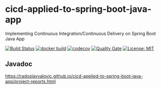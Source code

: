 # cicd-applied-to-spring-boot-java-app
Implementing Continuous Integration/Continuous Delivery on Spring Boot Java App 

[![Build Status](https://travis-ci.com/radoslavvalovic/cicd-applied-to-spring-boot-java-app.svg)](https://travis-ci.com/radoslavvalovic/cicd-applied-to-spring-boot-java-app)
[![docker build](https://img.shields.io/docker/cloud/build/radoslavvalovic/cicd-applied-to-spring-boot-java-app)](https://cloud.docker.com/u/radoslavvalovic/repository/docker/radoslavvalovic/cicd-applied-to-spring-boot-java-app)
[![codecov](https://codecov.io/gh/radoslavvalovic/cicd-applied-to-spring-boot-java-app/branch/master/graph/badge.svg)](https://codecov.io/gh/radoslavvalovic/cicd-applied-to-spring-boot-java-app)
[![Quality Gate](https://sonarcloud.io/api/project_badges/measure?project=com.cicd:cicd-applied-to-spring-boot-java-app&metric=alert_status)](https://sonarcloud.io/dashboard/index/com.cicd:cicd-applied-to-spring-boot-java-app)
[![License: MIT](https://img.shields.io/badge/License-MIT-yellow.svg)](https://opensource.org/licenses/MIT)

## Javadoc

https://radoslavvalovic.github.io/cicd-applied-to-spring-boot-java-app/project-reports.html

